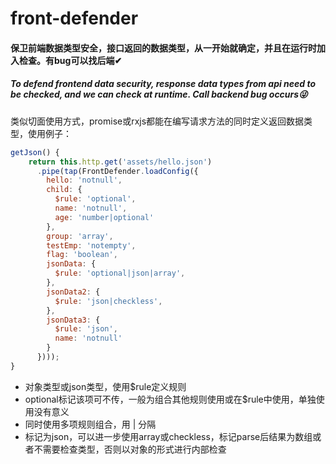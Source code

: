 # front-defender

#### 保卫前端数据类型安全，接口返回的数据类型，从一开始就确定，并且在运行时加入检查。有bug可以找后端✔
##### To defend frontend data security, response data types from api need to be checked, and we can check at runtime. Call backend bug occurs😜

类似切面使用方式，promise或rxjs都能在编写请求方法的同时定义返回数据类型，使用例子：
```javascript
getJson() {
    return this.http.get('assets/hello.json')
      .pipe(tap(FrontDefender.loadConfig({
        hello: 'notnull',
        child: {
          $rule: 'optional',
          name: 'notnull',
          age: 'number|optional'
        },
        group: 'array',
        testEmp: 'notempty',
        flag: 'boolean',
        jsonData: {
          $rule: 'optional|json|array',
        },
        jsonData2: {
          $rule: 'json|checkless',
        },
        jsonData3: {
          $rule: 'json',
          name: 'notnull'
        }
      })));
}
```

- 对象类型或json类型，使用$rule定义规则
- optional标记该项可不传，一般为组合其他规则使用或在$rule中使用，单独使用没有意义
- 同时使用多项规则组合，用 | 分隔
- 标记为json，可以进一步使用array或checkless，标记parse后结果为数组或者不需要检查类型，否则以对象的形式进行内部检查
